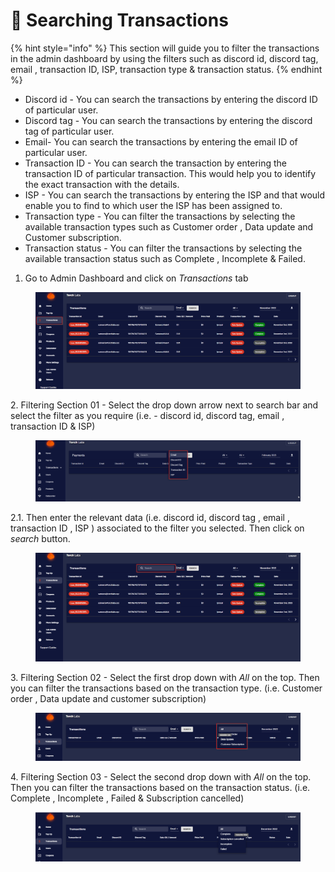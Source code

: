 # 🚡 Searching Transactions

{% hint style="info" %}
This section will guide you to filter the transactions in the admin dashboard by using the filters such as discord id, discord tag, email , transaction ID, ISP,  transaction type & transaction status.
{% endhint %}

* Discord id - You can search the transactions by entering the discord ID of particular user.
* Discord tag - You can search the transactions by entering the discord tag of particular user.
* Email- You can search the transactions by entering the email ID of particular user.
* Transaction ID - You can search the transaction by entering the transaction ID of particular transaction. This would help you to identify the exact transaction with the details.
* ISP - You can search the transactions by entering the ISP and that would enable you to find to which user the ISP has been assigned to.
* Transaction type - You can filter the transactions by selecting the available transaction types such as Customer order , Data update and Customer subscription.
* Transaction status - You can filter the transactions by selecting the available transaction status such as Complete , Incomplete & Failed.

1. Go to Admin Dashboard and click on _Transactions_ tab

<figure><img src="../.gitbook/assets/4 (7).png" alt=""><figcaption></figcaption></figure>

2\. Filtering Section 01 - Select the drop down arrow next to search bar and select the filter as you require (i.e. - discord id, discord tag, email , transaction ID & ISP)

<figure><img src="../.gitbook/assets/g (2).png" alt=""><figcaption></figcaption></figure>

2.1. Then enter the relevant data (i.e. discord id, discord tag , email , transaction ID , ISP ) associated to the filter you selected. Then click on _search_ button.

<figure><img src="../.gitbook/assets/6 (5).png" alt=""><figcaption></figcaption></figure>

3\. Filtering Section 02 - Select the first drop down with _All_ on the top. Then you can filter the transactions based on the transaction type. (i.e. Customer order , Data update and customer subscription)

<figure><img src="../.gitbook/assets/x (2).png" alt=""><figcaption></figcaption></figure>

4\. Filtering Section 03 - Select the second drop down with _All_ on the top. Then you can filter the transactions based on the transaction status. (i.e. Complete , Incomplete , Failed & Subscription cancelled)

<figure><img src="../.gitbook/assets/y (2).png" alt=""><figcaption></figcaption></figure>


